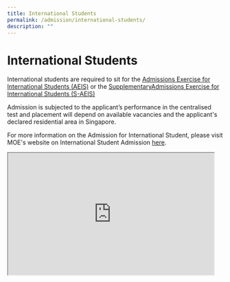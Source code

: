 ```yaml
---
title: International Students
permalink: /admission/international-students/
description: ""
---
```

# **International Students**

International students are required to sit for the&nbsp;[Admissions Exercise for International Students (AEIS)](https://www.moe.gov.sg/international-students/aeis)&nbsp;or the&nbsp;[SupplementaryAdmissions Exercise for International Students (S-AEIS)](https://www.moe.gov.sg/international-students/s-aeis)

Admission is subjected to the applicant’s performance in the centralised test and placement will depend on available vacancies and the applicant's declared residential area in Singapore.

For more information on the Admission for International Student, please visit MOE's website on International Student Admission&nbsp;[here](https://www.moe.gov.sg/international-students).

<iframe src="https://docs.google.com/presentation/d/e/2PACX-1vTCkgfIMaDX2hCblRUGtIQSKN22QuStKIIYnY61JaDXqSFb43Ovfudg5TApX2c4dIZI-hz5MFS4unaj/embed?start=true&amp;loop=true&amp;delayms=3000" frameborder="5" width="480" height="284" allowfullscreen="false"></iframe>
<br>

